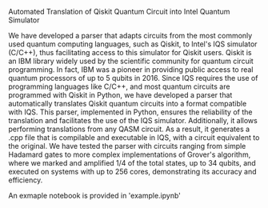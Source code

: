  Automated Translation of Qiskit Quantum Circuit into Intel Quantum Simulator

We have developed a parser that adapts circuits from the most commonly used quantum computing languages, such as Qiskit, to Intel's IQS simulator (C/C++), thus facilitating access to this simulator for Qiskit users. Qiskit is an IBM library widely used by the scientific community for quantum circuit programming. In fact, IBM was a pioneer in providing public access to real quantum processors of up to 5 qubits in 2016. Since IQS requires the use of programming languages like C/C++, and most quantum circuits are programmed with Qiskit in Python, we have developed a parser that automatically translates Qiskit quantum circuits into a format compatible with IQS. This parser, implemented in Python, ensures the reliability of the translation and facilitates the use of the IQS simulator. Additionally, it allows performing translations from any QASM circuit. As a result, it generates a .cpp file that is compilable and executable in IQS, with a circuit equivalent to the original. We have tested the parser with circuits ranging from simple Hadamard gates to more complex implementations of Grover's algorithm, where we marked and amplified 1/4 of the total states, up to 34 qubits, and executed on systems with up to 256 cores, demonstrating its accuracy and efficiency.

An exmaple notebook is provided in 'example.ipynb'
